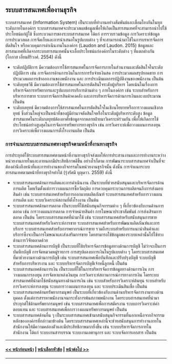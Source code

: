 ## ระบบสารสนเทศเพื่องานธุรกิจ

ระบบสารสนเทศ (Information System) เป็นระบบที่ทำงานอย่างสัมพันธ์และเชื่อมโยงกันในทุกระดับภายในองค์กร ระบบสารสนเทศจะประมวลผลข้อมูลเพื่อให้เกิดเป็นสารสนเทศที่จะสามารถนำไปใช้ประโยชน์แก่ผู้ใช้ ซึ่งกระบวนการของระบบสารสนเทศ ได้แก่ การรวบรวมข้อมูล การวิเคราะห์ข้อมูล การประมวลผล การจัดเก็บและการนำเสนอในรูปแบบต่าง ๆ ที่จะสามารถนำมาใช้ในการบรหารจัดการ ตัดสินใจ หรือควบคุมการดำเนินงานในองค์กร (Laudon and Laudon. 2015) ข้อมูลและสารสนเทศที่เกิดจากระบบสารสนเทศนั้นจะเอื้อประโยชน์แก่องค์กรในระดับต่าง ๆ ที่แตกต่างกัน (โอภาส เอี่ยมสิริวงศ์. 2554) ดังนี้   
* ระดับปฏิบัติการ มีความต้องการใช้สารสนเทศในการจัดการภายในส่วนงานและตัดสินใจในระดับปฏิบัติการ เช่น การจัดการด้านการเงินในการการรับจ่ายเงินสด การประมวลผลสรุปยอดขาย การประมวลผลการเข้าออกงานของพนักงาน และ การประเมินผลการปฏิบัติงานของพนักงาน เป็นต้น
* ระดับยุทธวิธี มีความต้องการใช้สารสนเทศในการตัดสินใจระดับผู้บริหาร โดยเน้นในเรื่องการบริหารจัดการทรัพยากรและรูปแบบการบริการด้านต่าง ๆ ภายในองค์กร เช่น ระบบสำหรับการบริหารการขาย ระบบการจัดการสินค้าคงคลัง และการบริหารจัดการด้านการเงินและงบประมาณ เป็นต้น
* ระดับกลยุทธ์ มีความต้องการใช้สารสนเทศในการตัดสินใจในเชิงนโยบายหรือการวางแผนเชิงกลยุทธ์ ซึ่งส่วนใหญ่จะเป็นหน้าที่ของผู้มีอำนาจตัดสินใจหรือในระดับผู้บริหารระดับสูง ข้อมูลสารสนเทศในระดับกลยุทธ์ต้องอาศัยข้อมูลจากหลายฝ่ายมาวิเคราะห์ร่วมกัน เพื่อให้เกิดการใช้ประโยชน์อย่างสูงสุดในการจัดการทรัพยากรทางธุรกิจ เช่น การวิเคราะห์เพื่อวางแผนการลงทุน การวิเคราะห์เพื่อวางแผนการตั้งโรงงานผลิต เป็นต้น

### การจำแนกระบบสารสนเทศทางธุรกิจตามหน้าที่งานทางธุรกิจ 
การประยุกต์ใช้ระบบสารสนเทศตามหน้าที่งานทางธุรกิจส่งผลให้การประสานงานและการทำงานระหว่างหน่วยงานภายในและภายนอกมีประสิทธิภาพดีขึ้น อย่างไรก็ตาม การพัฒนาระบบสารสนเทศจำเป็นที่จะต้องคำนึงถึงหน้าที่และการทำงานของกิจกรรมในหน่วยงานธุรกิจนั้น ดังนั้น การจำแนกระบบสารสนเทศตามหน้าที่ทางธุรกิจทำได้ (รุ่งรัศมี บุญดาว. 2559) ดังนี้ 
* ระบบสารสนเทศด้านการผลิตและการดำเนินงาน เป็นระบบที่ช่วยสนับสนุนและบริหารจัดการด้านการผลิต โดยเริ่มตั้งแต่การวางแผนการซื้อวัตถุดิบ การควบคุมกระบวนการผลิตจนถึงการส่งมอบสินค้า เช่น ระบบสารสนเทศสำหรับการออกแบบผลิตภัณฑ์ ระบบสารสนเทศสำหรับการวางแผนการผลิต และ ระบบวิเคราะห์สถานที่ตั้งโรงงาน เป็นต้น
* ระบบสารสนเทศด้านการตลาด เป็นระบบที่ใช้สนับสนุนกิจกรรมต่าง ๆ ที่เกี่ยวข้องกับงานด้านการตลาด เช่น การวางแผนการตลาด การจำหน่ายสินค้า การโฆษณาประชาสัมพันธ์ การส่งเสิรมการตลาด เป็นต้น โดยระบบสารสนเทศที่นำมาใช้ เช่น ระบบสารสนเทศสำหรับสนับสนุนการขาย ระบบสารสนเทศสำหรับวิเคราะห์การขาย ระบบสารสนเทศสำหรับการพัฒนาผลิตภัณฑ์และการบริการ ระบบสารสนเทศสำหรับการพยากรณ์การขาย รวมถึงระบบสำหรับการแนะนำสินค้าและบริการซึ่งจะเป็นการโฆษณาและส่งเสริมการขาย โดยสามารถใช้ข้อมูลของระบบเหล่านั้นไปใช้ทางด้านการวิจัยตลาดด้วย
* ระบบสารสนเทศด้านการบัญชี เป็นระบบที่ใช้บริหารจัดการข้อมูลทางด้านการบัญชี ไม่ว่าจะเป็นการบันทึกบัญชี การจัดหมวดหมู่รายการ การสรุปผลงบการเงินในรูปแบบต่าง ๆ โดยระบบสารสนเทศที่มาช่วยงานทางด้านการบัญชี เช่น ระบบสารสนเทศเพื่อบันทึกและปรับปรุงบัญชี ระบบบัญชีสำหรับการบริหารงาน และ ระบบบริหารจัดการบัญชีเจ้าหนี้ลูกหนี้ เป็นต้น
* ระบบสารสนเทศด้านการเงิน เป็นระบบที่ใช้ในการบริหารจัดการข้อมูลทางด้านการเงิน การวางแผนการลงทุน การจัดหาแหล่งเงินทุน การวิเคราะห์สถานการณ์การทางการเงิน โดยระบบสารสนเทศที่นำมาใช้สนับสนุนทางด้านการเงิน เช่น ระบบสำหรับการวิเคราะห์ต้นทุน ระบบสำหรับการวิเคราะห์การลงทุน ระบบการวางแผนการลงทุน และ ระบบประเมินสินเชื่อ เป็นต้น
* ระบบสารสนเทศด้านทรัพยากรมนุษย์ เป็นระบบที่เกี่ยวข้องกับงานด้านบริหารจัดการงานทางด้านบุคคล ตั้งแต่การสรรหาพนักงานจนกระทั่งการพ้นสภาพพนักงาน โดยระบบสารสนเทศที่นำมาประยุกต์ใช้ด้านทรัพยากรมนุษย์ เช่น ระบบสารสนเทศเพื่อการสมัครงาน ระบบการวิเคราะห์ค่าตอบแทน และ ระบบสารสนเทศเพื่อการวางแผนทรัพยากรมนุษย์ เป็นต้น
* ระบบสารสนเทศด้านอื่น ๆ เป็นระบบสารสนเทศเข้ามาสนับสนุนกิจกรรมที่นอกเหนือจากกิจกรรมหลักขององค์กรที่กล่าวมาข้างต้น โดยระบบสารสนเทศเหล่านี้จะช่วยสนับสนุนการทำงานภายในสำนักงานให้มีความคล่องตัวและมีประสิทธิภาพมากยิ่งขึ้น เช่น ระบบบริหารจัดการภายในสำนักงาน ได้แก่ ระบบงานสารบรรณ ระบบงานเลขานุการ และ ระบบจัดการเอกสาร เป็นต้น

---
#### [<< หน้าก่อนหน้า](0901.md) | [หน้าเลือกหัวข้อ](README.md) | [หน้าต่อไป >>](0903.md)
---
